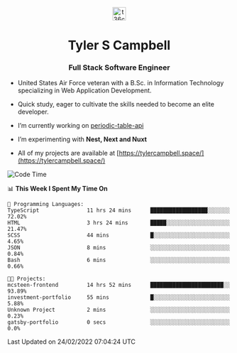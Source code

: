 <p align="center">
<a href="https://www.linkedin.com/in/t36campbell" target="blank"><img align="center" src="https://ik.imagekit.io/t36campbell/Portfolio/linkedin.png.original_m8bbGgPh6.png" alt="t36campbell" height="30" width="30" /></a>
</p>
<h1 align="center">Tyler S Campbell</h1>
<h3 align="center">Full Stack Software Engineer</h3>

* United States Air Force veteran with a B.Sc. in Information Technology specializing in Web Application Development. 

* Quick study, eager to cultivate the skills needed to become an elite developer.

* I’m currently working on [periodic-table-api](https://github.com/t36campbell/periodic-table-api)

* I’m experimenting with **Nest, Next and Nuxt**

* All of my projects are available at [https://tylercampbell.space/](https://tylercampbell.space/)

<!--START_SECTION:waka-->
![Code Time](http://img.shields.io/badge/Code%20Time-1%2C441%20hrs%2050%20mins-blue)

📊 **This Week I Spent My Time On** 

```text
💬 Programming Languages: 
TypeScript               11 hrs 24 mins      ██████████████████░░░░░░░   72.02% 
HTML                     3 hrs 24 mins       █████░░░░░░░░░░░░░░░░░░░░   21.47% 
SCSS                     44 mins             █░░░░░░░░░░░░░░░░░░░░░░░░   4.65% 
JSON                     8 mins              ░░░░░░░░░░░░░░░░░░░░░░░░░   0.84% 
Bash                     6 mins              ░░░░░░░░░░░░░░░░░░░░░░░░░   0.66%

🐱‍💻 Projects: 
mcsteen-frontend         14 hrs 52 mins      ███████████████████████░░   93.89% 
investment-portfolio     55 mins             █░░░░░░░░░░░░░░░░░░░░░░░░   5.88% 
Unknown Project          2 mins              ░░░░░░░░░░░░░░░░░░░░░░░░░   0.23% 
gatsby-portfolio         0 secs              ░░░░░░░░░░░░░░░░░░░░░░░░░   0.0%

```


 Last Updated on 24/02/2022 07:04:24 UTC
<!--END_SECTION:waka-->
